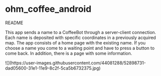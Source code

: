 # ohm_coffee_android
README

This app sends a name to a CoffeeBot through a server-client connection. 
Each name is deposited with specific coordinates in a previously acquired map.
The app consists of a home page with the existing name. 
If you choose a name you come to a waiting point and have to press a button to come back.
In addition, there is a page with some information.<p>
<p>
![](https://user-images.githubusercontent.com/44081288/52898731-dad05600-31e1-11e9-8c2f-5ca5b6732375.jpg)

